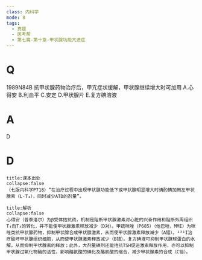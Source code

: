 ```yaml
---
class: 内科学
mode: B
tags:
  - 真题
  - 医考帮
  - 第七篇-第十章-甲状腺功能亢进症
---
```


# Q
1989N84B 抗甲状腺药物治疗后，甲亢症状缓解，甲状腺继续增大时可加用
A.心得安
B.利血平
C.安定
D.甲状腺片
E.复方碘溶液

# A
D
# D
```ad-note
title:课本出处
collapse:false
（七版内科学P718）“在治疗过程中出现甲状腺功能低下或甲状腺明显增大时请酌情加用左甲状腺素（L-T₄），同时减少ATD的剂量”。
```

```ad-summary
title:解析
collapse:false
心得安（普萘洛尔）为β受体拮抗药，机制是阻断甲状腺激素对心脏的兴奋作用和阻断外周组织T₄向T₃的转化，并不能使甲状腺激素释放减少（D对）。甲巯咪唑（P685）（他巴唑，MMI）为咪唑类抗甲状腺药物，抑制甲状腺合成甲状腺激素，从而使甲状腺激素释放减少（A错）。¹³¹I治疗破坏甲状腺组织细胞，从而使甲状腺激素释放减少（B错）。复方碘液可抑制甲状腺球蛋白的水解，从而抑制甲状腺素的释放；此外，大剂量碘剂还能拮抗TSH促进激素释放作用，亦可以抑制甲状腺过氧化物酶的活性，影响酪氨酸的碘化及酪氨酸的缩合，减少甲状腺素的合成（C错）。
```

